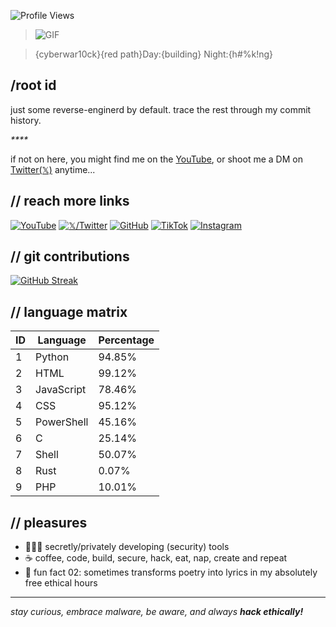 ![Profile Views]()

> ![GIF](https://media.giphy.com/media/r5e5Wv61DyeURRIyAR/giphy.gif)

> {cyberwar10ck}{red path}Day:{building} Night:{h#%k!ng}

## /root id
just some reverse-enginerd by default. trace the rest through my commit history.

_****_

if not on here, you might find me on the [YouTube](https://www.youtube.com/), or shoot me a DM on [Twitter(𝕏)](https://x.com/) anytime...

## // reach more links
[![YouTube](https://img.shields.io/badge/YouTube-%23FF0000.svg?style=for-the-badge&logo=YouTube&logoColor=white)](https://www.youtube.com/)
[![𝕏/Twitter](https://img.shields.io/badge/Twitter-%231DA1F2.svg?style=for-the-badge&logo=Twitter&logoColor=white)](https://x.com/)
[![GitHub](https://img.shields.io/badge/GitHub-%23121011.svg?style=for-the-badge&logo=github&logoColor=white)](https://github.com/)
[![TikTok](https://img.shields.io/badge/TikTok-%23000000.svg?style=for-the-badge&logo=TikTok&logoColor=white)](https://www.tiktok.com/)
[![Instagram](https://img.shields.io/badge/Instagram-%23E4405F.svg?style=for-the-badge&logo=Instagram&logoColor=white)](https://instagram.com/)

## // git contributions
[![GitHub Streak]()]()

## // language matrix
<!--START_SECTION:languages-->

| ID | Language | Percentage |
|----|----------|------------|
| 1 | Python | 94.85% |
| 2 | HTML | 99.12% |
| 3 | JavaScript | 78.46% |
| 4 | CSS | 95.12% |
| 5 | PowerShell | 45.16% |
| 6 | C | 25.14% |
| 7 | Shell | 50.07% |
| 8 | Rust | 0.07% |
| 9 | PHP | 10.01% |
<!--END_SECTION:languages-->

## // pleasures
- 👨🏾‍💻 secretly/privately developing (security) tools
- ☕ coffee, code, build, secure, hack, eat, nap, create and repeat
- 🎸 fun fact 02: sometimes transforms poetry into lyrics in my absolutely free ethical hours

---
_stay curious, embrace malware, be aware, and always **hack ethically!**_
